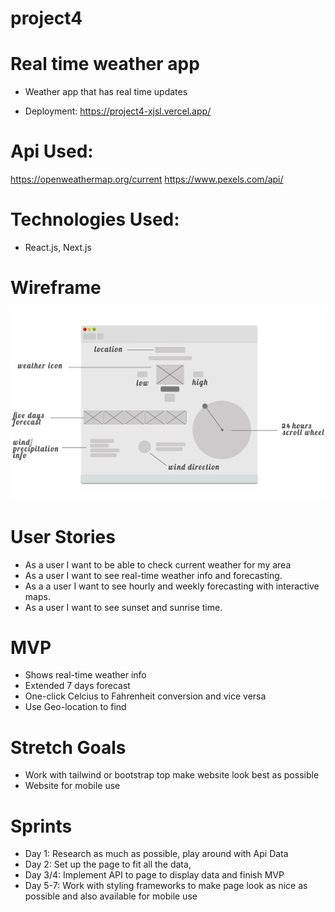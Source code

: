 # project4
# Real time weather app
* Weather app that has real time updates

* Deployment: https://project4-xjsl.vercel.app/

# Api Used:
https://openweathermap.org/current
https://www.pexels.com/api/

# Technologies Used:
* React.js, Next.js

# Wireframe
![Wireframe](./public/Wireframe.png)

# User Stories
* As a user I want to be able to check current weather for my area
* As a user I want to see real-time weather info and forecasting.
* As a a user I want to see hourly and weekly forecasting with interactive maps.
* As a user I want to see sunset and sunrise time.

# MVP
* Shows real-time weather info
* Extended 7 days forecast
* One-click Celcius to Fahrenheit conversion and vice versa
* Use Geo-location to find 

# Stretch Goals
* Work with tailwind or bootstrap top make website look best as possible
* Website for mobile use

# Sprints
* Day 1: Research as much as possible, play around with Api Data
* Day 2: Set up the page to fit all the data, 
* Day 3/4: Implement API to page to display data and finish MVP
* Day 5-7: Work with styling frameworks to make page look as nice as possible and also available for mobile use